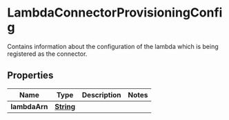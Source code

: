 

# LambdaConnectorProvisioningConfig

Contains information about the configuration of the lambda which is being registered as the connector.

## Properties

| Name | Type | Description | Notes |
|------------ | ------------- | ------------- | -------------|
|**lambdaArn** | [**String**](String.md) |  |  |



